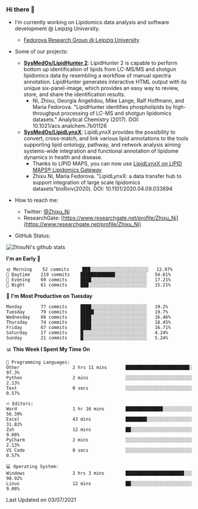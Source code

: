 ### Hi there 👋

- I’m currently working on Lipidomics data analysis and software development @ Leipzig University.
  + [Fedorova Research Group @ Leipzig University](https://home.uni-leipzig.de/fedorova/)
- Some of our projects:
  + **[SysMedOs/LipidHunter 2](https://github.com/SysMedOs/lipidhunter)**: LipidHunter 2 is capable to perform bottom up identification of lipids from LC-MS/MS and shotgun lipidomics data by resembling a workflow of manual spectra annotation. LipidHunter generates interactive HTML output with its unique six-panel-image, which provides an easy way to review, store, and share the identification results. 
    * Ni, Zhixu, Georgia Angelidou, Mike Lange, Ralf Hoffmann, and Maria Fedorova. "LipidHunter identifies phospholipids by high-throughput processing of LC-MS and shotgun lipidomics datasets." Analytical Chemistry (2017). DOI: 10.1021/acs.analchem.7b01126
  + **[SysMedOs/LipidLynxX](https://github.com/SysMedOs/LipidLynxX)**: LipidLynxX provides the possibility to convert, cross-match, and link various lipid annotations to the tools supporting lipid ontology, pathway, and network analysis aiming systems-wide integration and functional annotation of lipidome dynamics in health and disease.
    * Thanks to LIPID MAPS, you can now use [LipidLynxX on LIPID MAPS® Lipidomics Gateway](http://lipidmaps.org/lipidlynxx/)
    * Zhixu Ni, Maria Fedorova. "LipidLynxX: a data transfer hub to support integration of large scale lipidomics datasets"bioRxiv(2020). DOI: 10.1101/2020.04.09.033894
- How to reach me:
  + Twitter: [@Zhixu_Ni](https://twitter.com/Zhixu_Ni)
  + ResearchGate: [https://www.researchgate.net/profile/Zhixu_Ni](https://www.researchgate.net/profile/Zhixu_Ni)

- GitHub Status:

![ZhixuNi's github stats](https://github-readme-stats.vercel.app/api?username=ZhixuNi&show_icons=true&hide=issues)

<!--START_SECTION:waka-->
**I'm an Early 🐤** 

```text
🌞 Morning    52 commits     ███░░░░░░░░░░░░░░░░░░░░░░   12.97% 
🌆 Daytime    219 commits    █████████████░░░░░░░░░░░░   54.61% 
🌃 Evening    69 commits     ████░░░░░░░░░░░░░░░░░░░░░   17.21% 
🌙 Night      61 commits     ███░░░░░░░░░░░░░░░░░░░░░░   15.21%

```
📅 **I'm Most Productive on Tuesday** 

```text
Monday       77 commits     ████░░░░░░░░░░░░░░░░░░░░░   19.2% 
Tuesday      79 commits     █████░░░░░░░░░░░░░░░░░░░░   19.7% 
Wednesday    66 commits     ████░░░░░░░░░░░░░░░░░░░░░   16.46% 
Thursday     74 commits     ████░░░░░░░░░░░░░░░░░░░░░   18.45% 
Friday       67 commits     ████░░░░░░░░░░░░░░░░░░░░░   16.71% 
Saturday     17 commits     █░░░░░░░░░░░░░░░░░░░░░░░░   4.24% 
Sunday       21 commits     █░░░░░░░░░░░░░░░░░░░░░░░░   5.24%

```


📊 **This Week I Spent My Time On** 

```text
💬 Programming Languages: 
Other                    2 hrs 11 mins       ████████████████████████░   97.3% 
Python                   2 mins              ░░░░░░░░░░░░░░░░░░░░░░░░░   2.13% 
Text                     0 secs              ░░░░░░░░░░░░░░░░░░░░░░░░░   0.57%

🔥 Editors: 
Word                     1 hr 16 mins        ██████████████░░░░░░░░░░░   56.39% 
Excel                    43 mins             ████████░░░░░░░░░░░░░░░░░   31.82% 
Zsh                      12 mins             ██░░░░░░░░░░░░░░░░░░░░░░░   9.08% 
PyCharm                  2 mins              ░░░░░░░░░░░░░░░░░░░░░░░░░   2.13% 
VS Code                  0 secs              ░░░░░░░░░░░░░░░░░░░░░░░░░   0.57%

💻 Operating System: 
Windows                  2 hrs 3 mins        ██████████████████████░░░   90.92% 
Linux                    12 mins             ██░░░░░░░░░░░░░░░░░░░░░░░   9.08%

```


 Last Updated on 03/07/2021
<!--END_SECTION:waka-->
